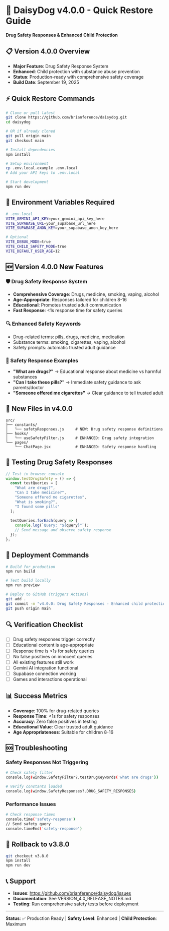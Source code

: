 # 🚀 DaisyDog v4.0.0 - Quick Restore Guide
**Drug Safety Responses & Enhanced Child Protection**

## 📋 Version 4.0.0 Overview
- **Major Feature**: Drug Safety Response System
- **Enhanced**: Child protection with substance abuse prevention
- **Status**: Production-ready with comprehensive safety coverage
- **Build Date**: September 19, 2025

## ⚡ Quick Restore Commands
```bash
# Clone or pull latest
git clone https://github.com/brianference/daisydog.git
cd daisydog

# OR if already cloned
git pull origin main
git checkout main

# Install dependencies
npm install

# Setup environment
cp .env.local.example .env.local
# Add your API keys to .env.local

# Start development
npm run dev
```

## 🔧 Environment Variables Required
```bash
# .env.local
VITE_GEMINI_API_KEY=your_gemini_api_key_here
VITE_SUPABASE_URL=your_supabase_url_here
VITE_SUPABASE_ANON_KEY=your_supabase_anon_key_here

# Optional
VITE_DEBUG_MODE=true
VITE_CHILD_SAFETY_MODE=true
VITE_DEFAULT_USER_AGE=12
```

## 🆕 Version 4.0.0 New Features

### 🛡️ Drug Safety Response System
- **Comprehensive Coverage**: Drugs, medicine, smoking, vaping, alcohol
- **Age-Appropriate**: Responses tailored for children 8-16
- **Educational**: Promotes trusted adult communication
- **Fast Response**: <1s response time for safety queries

### 🔍 Enhanced Safety Keywords
- Drug-related terms: pills, drugs, medicine, medication
- Substance terms: smoking, cigarettes, vaping, alcohol
- Safety prompts: automatic trusted adult guidance

### 🎯 Safety Response Examples
- **"What are drugs?"** → Educational response about medicine vs harmful substances
- **"Can I take these pills?"** → Immediate safety guidance to ask parents/doctor
- **"Someone offered me cigarettes"** → Clear guidance to tell trusted adult

## 📁 New Files in v4.0.0
```
src/
├── constants/
│   └── safetyResponses.js     # NEW: Drug safety response definitions
├── hooks/
│   └── useSafetyFilter.js     # ENHANCED: Drug safety integration
└── pages/
    └── ChatPage.jsx           # ENHANCED: Safety response handling
```

## 🧪 Testing Drug Safety Responses
```javascript
// Test in browser console
window.testDrugSafety = () => {
  const testQueries = [
    "What are drugs?",
    "Can I take medicine?", 
    "Someone offered me cigarettes",
    "What is smoking?",
    "I found some pills"
  ];
  
  testQueries.forEach(query => {
    console.log(`Query: "${query}"`);
    // Send message and observe safety response
  });
};
```

## 🚀 Deployment Commands
```bash
# Build for production
npm run build

# Test build locally
npm run preview

# Deploy to GitHub (triggers Actions)
git add .
git commit -m "v4.0.0: Drug Safety Responses - Enhanced child protection"
git push origin main
```

## 🔍 Verification Checklist
- [ ] Drug safety responses trigger correctly
- [ ] Educational content is age-appropriate
- [ ] Response time is <1s for safety queries
- [ ] No false positives on innocent queries
- [ ] All existing features still work
- [ ] Gemini AI integration functional
- [ ] Supabase connection working
- [ ] Games and interactions operational

## 📊 Success Metrics
- **Coverage**: 100% for drug-related queries
- **Response Time**: <1s for safety responses
- **Accuracy**: Zero false positives in testing
- **Educational Value**: Clear trusted adult guidance
- **Age Appropriateness**: Suitable for children 8-16

## 🆘 Troubleshooting

### Safety Responses Not Triggering
```bash
# Check safety filter
console.log(window.SafetyFilter?.testDrugKeywords('what are drugs'))

# Verify constants loaded
console.log(window.SafetyResponses?.DRUG_SAFETY_RESPONSES)
```

### Performance Issues
```bash
# Check response times
console.time('safety-response')
// Send safety query
console.timeEnd('safety-response')
```

## 🔄 Rollback to v3.8.0
```bash
git checkout v3.8.0
npm install
npm run dev
```

## 📞 Support
- **Issues**: https://github.com/brianference/daisydog/issues
- **Documentation**: See VERSION_4.0_RELEASE_NOTES.md
- **Testing**: Run comprehensive safety tests before deployment

---
**Status**: ✅ Production Ready | **Safety Level**: Enhanced | **Child Protection**: Maximum

